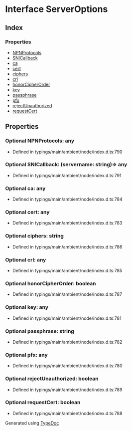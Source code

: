 # Interface ServerOptions


## Index

### Properties
* [NPNProtocols](_typings_main_ambient_node_index_d_._https_.serveroptions.md#npnprotocols)
* [SNICallback](_typings_main_ambient_node_index_d_._https_.serveroptions.md#snicallback)
* [ca](_typings_main_ambient_node_index_d_._https_.serveroptions.md#ca)
* [cert](_typings_main_ambient_node_index_d_._https_.serveroptions.md#cert)
* [ciphers](_typings_main_ambient_node_index_d_._https_.serveroptions.md#ciphers)
* [crl](_typings_main_ambient_node_index_d_._https_.serveroptions.md#crl)
* [honorCipherOrder](_typings_main_ambient_node_index_d_._https_.serveroptions.md#honorcipherorder)
* [key](_typings_main_ambient_node_index_d_._https_.serveroptions.md#key)
* [passphrase](_typings_main_ambient_node_index_d_._https_.serveroptions.md#passphrase)
* [pfx](_typings_main_ambient_node_index_d_._https_.serveroptions.md#pfx)
* [rejectUnauthorized](_typings_main_ambient_node_index_d_._https_.serveroptions.md#rejectunauthorized)
* [requestCert](_typings_main_ambient_node_index_d_._https_.serveroptions.md#requestcert)

## Properties

### Optional NPNProtocols: any

* Defined in typings/main/ambient/node/index.d.ts:790


### Optional SNICallback: (servername: string)=> any

* Defined in typings/main/ambient/node/index.d.ts:791


### Optional ca: any

* Defined in typings/main/ambient/node/index.d.ts:784


### Optional cert: any

* Defined in typings/main/ambient/node/index.d.ts:783


### Optional ciphers: string

* Defined in typings/main/ambient/node/index.d.ts:786


### Optional crl: any

* Defined in typings/main/ambient/node/index.d.ts:785


### Optional honorCipherOrder: boolean

* Defined in typings/main/ambient/node/index.d.ts:787


### Optional key: any

* Defined in typings/main/ambient/node/index.d.ts:781


### Optional passphrase: string

* Defined in typings/main/ambient/node/index.d.ts:782


### Optional pfx: any

* Defined in typings/main/ambient/node/index.d.ts:780


### Optional rejectUnauthorized: boolean

* Defined in typings/main/ambient/node/index.d.ts:789


### Optional requestCert: boolean

* Defined in typings/main/ambient/node/index.d.ts:788



Generated using [TypeDoc](http://typedoc.io)
